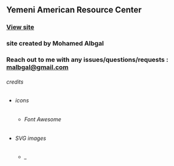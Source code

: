 ## Yemeni American Resource Center
### [View site](https://yarcenter.netlify.app)
### site created by Mohamed Albgal
### Reach out to me with any issues/questions/requests : malbgal@gmail.com


###### credits
- ###### icons
  - ###### Font Awesome
- ###### SVG images
  - ###### _
